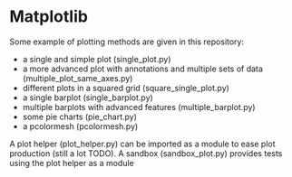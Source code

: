 # Matplotlib
Some example of plotting methods are given in this repository:
- a single and simple plot (single_plot.py)
- a more advanced plot with annotations and multiple sets of data (multiple_plot_same_axes.py)
- different plots in a squared grid (square_single_plot.py)
- a single barplot (single_barplot.py)
- multiple barplots with advanced features (multiple_barplot.py)
- some pie charts (pie_chart.py)
- a pcolormesh (pcolormesh.py)

A plot helper (plot_helper.py) can be imported as a module to ease plot production (still a lot TODO).
A sandbox (sandbox_plot.py) provides tests using the plot helper as a module

